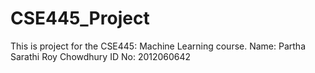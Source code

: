 # CSE445_Project
This is project for the CSE445: Machine Learning course.
Name: Partha Sarathi Roy Chowdhury
ID No: 2012060642

